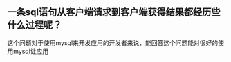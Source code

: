 一条sql语句从客户端请求到客户端获得结果都经历些什么过程呢？
---
这个问题对于使用mysql来开发应用的开发者来说，能回答这个问题能对很好的使用mysql让应用
<!--stackedit_data:
eyJoaXN0b3J5IjpbMTMzOTc0Mzg3MywtMjg4MDkyMzgzLC0yND
gyMDMxOTVdfQ==
-->
